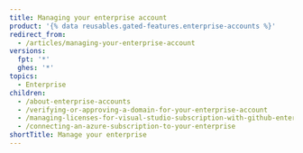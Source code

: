 ```yaml
---
title: Managing your enterprise account
product: '{% data reusables.gated-features.enterprise-accounts %}'
redirect_from:
  - /articles/managing-your-enterprise-account
versions:
  fpt: '*'
  ghes: '*'
topics:
  - Enterprise
children:
  - /about-enterprise-accounts
  - /verifying-or-approving-a-domain-for-your-enterprise-account
  - /managing-licenses-for-visual-studio-subscription-with-github-enterprise
  - /connecting-an-azure-subscription-to-your-enterprise
shortTitle: Manage your enterprise
---
```


